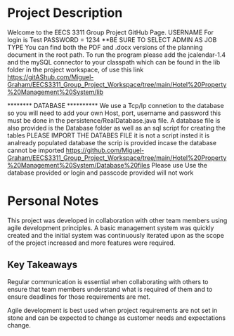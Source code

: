 # Project Description
Welcome to the EECS 3311 Group Project GitHub Page.
USERNAME For login is Test 
PASSWORD = 1234  **BE SURE TO SELECT ADMIN AS JOB TYPE
You can find both the PDF and .docx versions of the planning document in the root path.
To run the program please add the jcalendar-1.4 and the mySQL connector to your classpath which can be found in the lib folder
in the project workspace, of use this link https://gitAShub.com/Miguel-Graham/EECS3311_Group_Project_Workspace/tree/main/Hotel%20Property%20Management%20System/lib


********  DATABASE **********
We use a Tcp/Ip connetion to the database so you will need to add your own Host, port, username and password this must be done in the persistence/RealDatabase.java file.
A database file is also provided is the Database folder as well as an sql script for creating the tables PLEASE IMPORT THE DATABES FILE it is not a script insted it is analready populated database the scrip is provided incase the database cannot be imported https://github.com/Miguel-Graham/EECS3311_Group_Project_Workspace/tree/main/Hotel%20Property%20Management%20System/Database%20files
Please use Use the database provided or login and passcode provided will not work


# Personal Notes
This project was developed in collaboration with other team members using agile development principles. A basic management system was quickly created and the initial system was continuously iterated upon as the scope of the project increased and more features were required. 

## Key Takeaways
Regular communication is essential when collaborating with others to ensure that team members understand what is required of them and to ensure deadlines for those requirements are met.

Agile development is best used when project requirements are not set in stone and can be expected to change as customer needs and expectations change.
